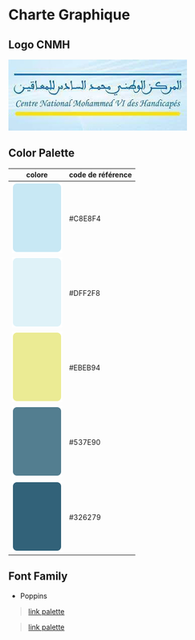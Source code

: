 # Charte Graphique

## Logo CNMH

![logo CNMH](./images/cnmh.jpg)

## Color Palette

| colore                                    | code de référence |
| ----------------------------------------- | ----------------- |
| ![colore #C8E8F4](./images/palit1-01.png) | #C8E8F4           |
| ![colore #DFF2F8](./images/palit1-02.png) | #DFF2F8           |
| ![colore #EBEB94](./images/palit1-03.png) | #EBEB94           |
| ![colore #537E90](./images/palit1-04.png) | #537E90           |
| ![colore #326279](./images/palit1-05.png) | #326279           |

## Font Family

- Poppins

> [link palette](https://docs.google.com/presentation/d/1AcpOO3oRO92nFuhlUgwleGB6ZnNo_37ZgCmzwH2WxuQ/edit?usp=sharing)

> [link palette](https://docs.google.com/presentation/d/1AcpOO3oRO92nFuhlUgwleGB6ZnNo_37ZgCmzwH2WxuQ/edit?usp=sharing)
